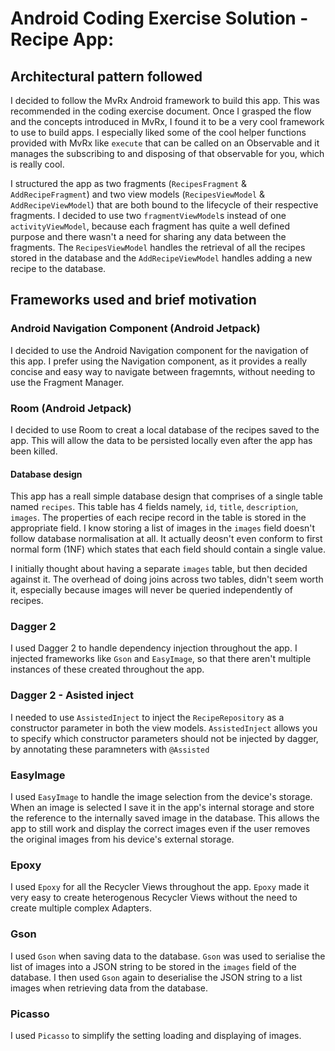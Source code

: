 # Android Coding Exercise Solution - Recipe App:

## Architectural pattern followed

I decided to follow the MvRx Android framework to build this app. This was recommended in the coding exercise document. Once I grasped the flow and the concepts introduced in MvRx, I found it to be a very cool framework to use to build apps. I especially liked some of the cool helper functions provided with MvRx like `execute` that can be called on an Observable and it manages the subscribing to and disposing of that observable for you, which is really cool.

I structured the app as two fragments (`RecipesFragment` & `AddRecipeFragment`) and two view models (`RecipesViewModel` & `AddRecipeViewModel`) that are both bound to the lifecycle of their respective fragments. I decided to use two `fragmentViewModel`s instead of one `activityViewModel`, because each fragment has quite a well defined purpose and there wasn't a need for sharing any data between the fragments. The `RecipesViewModel` handles the retrieval of all the recipes stored in the database and the `AddRecipeViewModel` handles adding a new recipe to the database.

## Frameworks used and brief motivation

### Android Navigation Component (Android Jetpack)

I decided to use the Android Navigation component for the navigation of this app. I prefer using the Navigation component, as it provides a really concise and easy way to navigate between fragemnts, without needing to use the Fragment Manager.

### Room (Android Jetpack)

I decided to use Room to creat a local database of the recipes saved to the app. This will allow the data to be persisted locally even after the app has been killed.

#### Database design

This app has a reall simple database design that comprises of a single table named `recipes`. This table has 4 fields namely, `id`, `title`, `description`, `images`. The properties of each recipe record in the table is stored in the appropriate field. I know storing a list of images in the `images` field doesn't follow database normalisation at all. It actually deosn't even conform to first normal form (1NF) which states that each field should contain a single value. 

I initially thought about having a separate `images` table, but then decided against it. The overhead of doing joins across two tables, didn't seem worth it, especially because images will never be queried independently of recipes.

### Dagger 2

I used Dagger 2 to handle dependency injection throughout the app. I injected frameworks like `Gson` and `EasyImage`, so that there aren't multiple instances of these created throughout the app.

### Dagger 2 - Asisted inject

I needed to use `AssistedInject` to inject the `RecipeRepository` as a constructor parameter in both the view models. `AssistedInject` allows you to specify which constructor parameters should not be injected by dagger, by annotating these paramneters with `@Assisted`

### EasyImage

I used `EasyImage` to handle the image selection from the device's storage. When an image is selected I save it in the app's internal storage and store the reference to the internally saved image in the database. This allows the app to still work and display the correct images even if the user removes the original images from his device's external storage.

### Epoxy

I used `Epoxy` for all the Recycler Views throughout the app. `Epoxy` made it very easy to create heterogenous Recycler Views without the need to create multiple complex Adapters.

### Gson

I used `Gson` when saving data to the database. `Gson` was used to serialise the list of images into a JSON string to be stored in the `images` field of the database. I then used `Gson` again to deserialise the JSON string to a list images when retrieving data from the database.

### Picasso

I used `Picasso` to simplify the setting loading and displaying of images.
